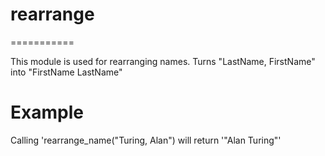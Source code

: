 # rearrange
===========

This module is used for rearranging names.
Turns "LastName, FirstName" into "FirstName LastName"

# Example

Calling 'rearrange_name("Turing, Alan") will return '"Alan Turing"'
